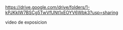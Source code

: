 https://drive.google.com/drive/folders/1-kPJKkIW7BSCg5TwVfUNt1xEOYV6Wbk3?usp=sharing

video de exposicion
